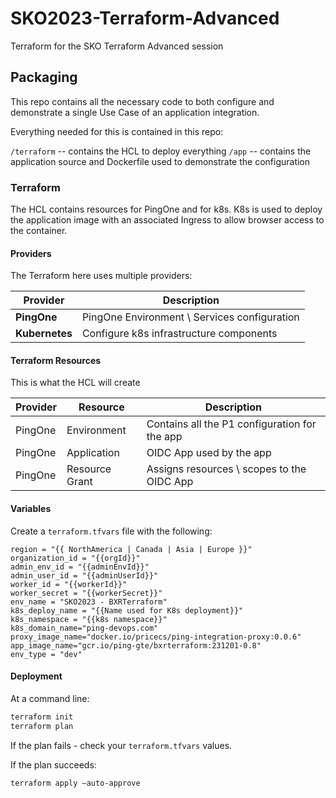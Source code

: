 # SKO2023-Terraform-Advanced

 Terraform for the SKO Terraform Advanced session

## Packaging

This repo contains all the necessary code to both configure and demonstrate a single Use Case of an application integration.

Everything needed for this is contained in this repo:

`/terraform` -- contains the HCL to deploy everything
`/app` -- contains the application source and Dockerfile used to demonstrate the configuration

### Terraform

The HCL contains resources for PingOne and for k8s. K8s is used to deploy the application image with an associated Ingress to allow browser access to the container.

#### Providers

The Terraform here uses multiple providers:

| Provider | Description |
| --- | --- |
| **PingOne** | PingOne Environment \ Services configuration |
| **Kubernetes** | Configure k8s infrastructure components |

#### Terraform Resources

This is what the HCL will create

| Provider | Resource | Description |
| --- | --- | --- |
| PingOne | Environment | Contains all the P1 configuration for the app |
| PingOne | Application | OIDC App used by the app |
| PingOne | Resource Grant | Assigns resources \ scopes to the OIDC App |



#### Variables

Create a `terraform.tfvars` file with the following:

```hcl
region = "{{ NorthAmerica | Canada | Asia | Europe }}"
organization_id = "{{orgId}}"
admin_env_id = "{{adminEnvId}}"
admin_user_id = "{{adminUserId}}"
worker_id = "{{workerId}}"
worker_secret = "{{workerSecret}}"
env_name = "SKO2023 - BXRTerraform"
k8s_deploy_name = "{{Name used for K8s deployment}}"
k8s_namespace = "{{k8s namespace}}"
k8s_domain_name="ping-devops.com"
proxy_image_name="docker.io/pricecs/ping-integration-proxy:0.0.6"
app_image_name="gcr.io/ping-gte/bxrterraform:231201-0.8"
env_type = "dev"
```

#### Deployment

At a command line:

```zsh
terraform init
terraform plan
```

If the plan fails - check your `terraform.tfvars` values. 

If the plan succeeds:

```hcl
terraform apply —auto-approve
````

